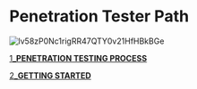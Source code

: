# Penetration Tester Path

![lv58zP0Nc1rigRR47QTY0v21HfHBkBGe](https://github.com/sinapordanesh/Cybersecurity-Networking-Course-Notes/assets/74850874/15b0ba92-60ed-4d45-b68d-b78e38ae4980)

[1_****PENETRATION TESTING PROCESS****](https://github.com/sinapordanesh/Cybersecurity-Networking-Course-Notes/tree/main/HTB%20Academy%20Notes/Penetration%20Tester%20Path/1_PENETRATION%20TESTING%20PROCESS)

[2_****GETTING STARTED****]()
